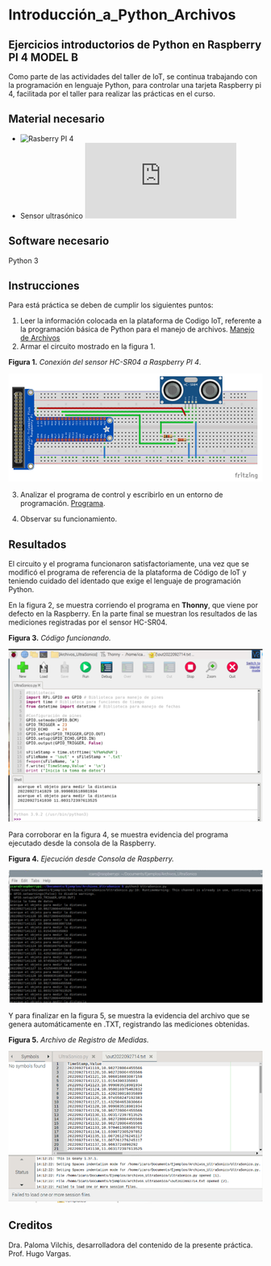 # Introducción_a_Python_Archivos

## Ejercicios introductorios de Python en Raspberry PI 4 MODEL B


Como parte de las actividades del taller de IoT, se continua trabajando con la programación en lenguaje Python, para controlar una tarjeta Raspberry pi 4, facilitada por el taller para realizar las prácticas en el curso.

## Material necesario

- ![Rasberry PI 4](https://www.raspberrypi.com/products/raspberry-pi-4-model-b/)
- Sensor ultrasónico ![HC-SR04](https://datasheet4u.com/datasheet-pdf/ETC1/HC-SR04/pdf.php?id=1380138)

## Software necesario

Python 3

## Instrucciones

Para está práctica se deben de cumplir los siguientes puntos:

1. Leer la información colocada en la plataforma de Codigo IoT, referente a la programación básica de Python para el manejo de archivos. [Manejo de Archivos](https://edu.codigoiot.com/mod/lesson/view.php?id=2024&pageid=2569&startlastseen=no)
2.  Armar el circuito mostrado en la figura 1.

  **Figura 1.** *Conexión del sensor HC-SR04 a Raspberry PI 4*.
  
  ![Circuito](https://github.com/OmarAbundis/Introduccion_a_Python_Archivos/blob/main/Imagenes/Diagrama_UltraSonico.PNG)
  
3. Analizar el programa de control y escribirlo en un entorno de programación. [Programa](https://github.com/OmarAbundis/Introduccion_a_Python_Archivos/blob/main/Programas/Archivos_ultraSonico.py).

4. Observar su funcionamiento.

## Resultados

El circuito y el programa funcionaron satisfactoriamente, una vez que se modificó el programa de referencia de la plataforma de Código de IoT y teniendo cuidado del identado que exige el lenguaje de programación Python.

En la figura 2, se muestra corriendo el programa en **Thonny**, que viene por defecto en la Raspberry. En la parte final se muestran los resultados de las mediciones registradas por el sensor HC-SR04.

**Figura 3.** *Código funcionando.*

![Thonny](https://github.com/OmarAbundis/Introduccion_a_Python_Archivos/blob/main/Imagenes/Thonny_Ultrasonico.PNG)

Para corroborar en la figura 4, se muestra evidencia del programa ejecutado desde la consola de la Raspberry.

**Figura 4.** *Ejecución desde Consola de Raspberry.*

![Consola](https://github.com/OmarAbundis/Introduccion_a_Python_Archivos/blob/main/Imagenes/UltraSonico_Consola.PNG)

Y para finalizar en la figura 5, se muestra la evidencia del archivo que se genera automáticamente en .TXT, registrando las mediciones obtenidas.

**Figura 5.** *Archivo de Registro de Medidas.*

![Archivo](https://github.com/OmarAbundis/Introduccion_a_Python_Archivos/blob/main/Imagenes/Archivo_UltraSonico.PNG)

## Creditos

Dra. Paloma Vilchis, desarrolladora del contenido de la presente práctica.
Prof. Hugo Vargas.
  
  

